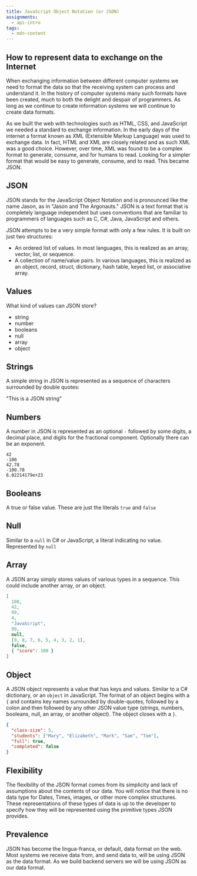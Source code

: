 ```yaml
---
title: JavaScript Object Notation (or JSON)
assignments:
  - api-intro
tags:
  - mdn-content
---
```


## How to represent data to exchange on the Internet

When exchanging information between different computer systems we need to format
the data so that the receiving system can process and understand it. In the
history of computer systems many such formats have been created, much to both
the delight and despair of programmers. As long as we continue to create
information systems we will continue to create data formats.

As we built the web with technologies such as HTML, CSS, and JavaScript we
needed a standard to exchange information. In the early days of the internet a
format known as XML (Extensible Markup Language) was used to exchange data. In
fact, HTML and XML are closely related and as such XML was a good choice.
However, over time, XML was found to be a complex format to generate, consume,
and for humans to read. Looking for a simpler format that would be easy to
generate, consume, and to read. This became JSON.

## JSON

JSON stands for the JavaScript Object Notation and is pronounced like the name
Jason, as in "Jason and The Argonauts." JSON is a text format that is completely
language independent but uses conventions that are familiar to programmers of
languages such as C, C#, Java, JavaScript and others.

JSON attempts to be a very simple format with only a few rules. It is built on
just two structures:

- An ordered list of values. In most languages, this is realized as an array,
  vector, list, or sequence.
- A collection of name/value pairs. In various languages, this is realized as an
  object, record, struct, dictionary, hash table, keyed list, or associative
  array.

## Values

What kind of values can JSON store?

- string
- number
- booleans
- null
- array
- object

## Strings

A simple string in JSON is represented as a sequence of characters surrounded by
double quotes:

"This is a JSON string"

## Numbers

A number in JSON is represented as an optional `-` followed by some digits, a
decimal place, and digits for the fractional component. Optionally there can be
an exponent.

```
42
-100
42.78
-100.78
6.02214179e+23
```

## Booleans

A true or false value. These are just the literals `true` and `false`

## Null

Similar to a `null` in C# or JavaScript, a literal indicating no value.
Represented by `null`

## Array

A JSON array simply stores values of various types in a sequence. This could
include another array, or an object.

```json
[
  100,
  42,
  99,
  4,
  "JavaScript",
  99,
  null,
  [9, 8, 7, 6, 5, 4, 3, 2, 1],
  false,
  { "score": 100 }
]
```

## Object

A JSON object represents a value that has keys and values. Similar to a C#
dictionary, or an `object` in JavaScript. The format of an object begins with a
`{` and contains key names surrounded by double-quotes, followed by a colon and
then followed by any other JSON value type (strings, numbers, booleans, null, an
array, or another object). The object closes with a `}`.

```json
{
  "class-size": 5,
  "students": ["Mary", "Elizabeth", "Mark", "Sam", "Tom"],
  "full": true,
  "completed": false
}
```

## Flexibility

The flexibility of the JSON format comes from its simplicity and lack of
assumptions about the contents of our data. You will notice that there is no
data type for Dates, Times, images, or other more complex structures. These
representations of these types of data is up to the developer to specify how
they will be represented using the primitive types JSON provides.

## Prevalence

JSON has become the lingua-franca, or default, data format on the web. Most
systems we receive data from, and send data to, will be using JSON as the data
format. As we build backend servers we will be using JSON as our data format.
